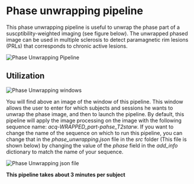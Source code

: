 # Phase unwrapping pipeline

This phase unwrapping pipeline is useful to unwrap the phase part of a suscptibility-weighted imaging (see figure below). The unwrapped phased image can be used in multiple sclerosis to detect paramagnetic rim lesions (PRLs) that corresponds to chronic active lesions. 

![Phase Unwrapping Pipeline](/home/stluc/Pictures/BMAT_Pictures_vf/phaseUnwrappingPipeline.png)

## Utilization

![Phase Unwrapping windows](/home/stluc/Pictures/BMAT_Pictures_vf/ph_un_win.png)

You will find above an image of the window of this pipeline. This window allows the user to enter for which subjects and sessions he wants to unwrap the phase image, and then to launch the pipeline. By default, this pipeline will apply the image processing on the image with the following sequence name: *acq-WRAPPED_part-pahse_T2starw*. If you want to change the name of the sequence on which to run this pipeline, you can change that in the *phase_unwrapping.json* file in the *src* folder (This file is shown below) by changing the value of the *phase* field in the *add_info* dictionary to match the name of your sequence. 

![Phase Unwrapping json file](/home/stluc/Pictures/BMAT_Pictures_vf/ph_un_json.png)

**This pipeline takes about 3 minutes per subject**
